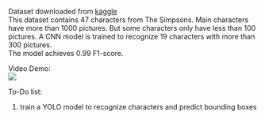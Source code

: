 Dataset downloaded from <a href="https://www.kaggle.com/alexattia/the-simpsons-characters-dataset">kaggle</a><br>
This dataset contains 47 characters from The Simpsons. Main characters have more than 1000 pictures. But some characters only have less than 100 pictures.
A CNN model is trained to recognize 19 characters with more than 300 pictures.<br>
The model achieves 0.99 F1-score.

Video Demo:<br>
[![](http://img.youtube.com/vi/myXXcyaSwYk/0.jpg)](http://www.youtube.com/watch?v=myXXcyaSwYk "Simpson Recognition")

To-Do list:
1) train a YOLO model to recognize characters and predict bounding boxes

